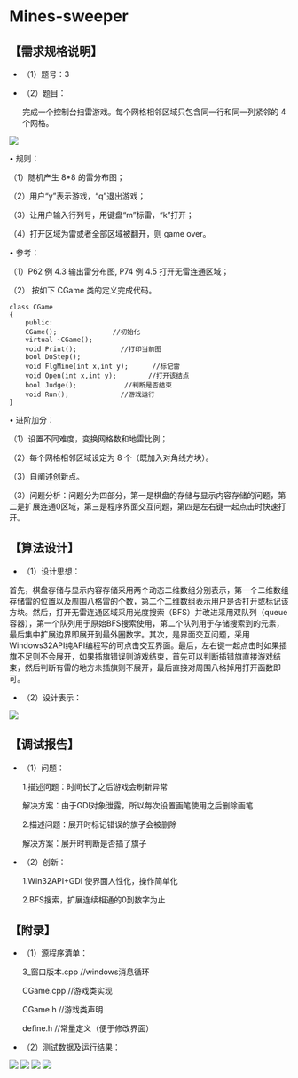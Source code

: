 # Mines-sweeper #
## 【需求规格说明】 ##
- （1）题号：3 

- （2）题目：

	完成一个控制台扫雷游戏。每个网格相邻区域只包含同一行和同一列紧邻的 4 个网格。


![](https://github.com/Coder-0x7fffffff/Mines-sweeper/blob/master/img/1.png)

	
• 规则：

（1）随机产生 8*8 的雷分布图；

（2）用户“y”表示游戏，“q”退出游戏；

（3）让用户输入行列号，用键盘“m”标雷，“k”打开； 

（4）打开区域为雷或者全部区域被翻开，则 game over。 

• 参考：

（1）P62 例 4.3 输出雷分布图, P74 例 4.5 打开无雷连通区域； 

（2） 按如下 CGame 类的定义完成代码。 

	class CGame
	{
		public:
		CGame();              //初始化
		virtual ~CGame();
		void Print();           //打印当前图 
		bool DoStep();
		void FlgMine(int x,int y);      //标记雷 
		void Open(int x,int y);        //打开该结点
		bool Judge();            //判断是否结束 
		void Run();             //游戏运行 
	} 


• 进阶加分：    

（1）设置不同难度，变换网格数和地雷比例；

（2）每个网格相邻区域设定为 8 个（既加入对角线方块）。 

（3）自阐述创新点。

（3）问题分析：问题分为四部分，第一是棋盘的存储与显示内容存储的问题，第二是扩展连通0区域，第三是程序界面交互问题，第四是左右键一起点击时快速打开。

## 【算法设计】 ##

- （1）设计思想：

首先，棋盘存储与显示内容存储采用两个动态二维数组分别表示，第一个二维数组存储雷的位置以及周围八格雷的个数，第二个二维数组表示用户是否打开或标记该方块。然后，打开无雷连通区域采用光度搜索（BFS）并改进采用双队列（queue容器），第一个队列用于原始BFS搜索使用，第二个队列用于存储搜索到的元素，最后集中扩展边界即展开到最外圈数字。其次，是界面交互问题，采用Windows32API纯API编程写的可点击交互界面。最后，左右键一起点击时如果插旗不足则不会展开，如果插旗错误则游戏结束，首先可以判断插错旗直接游戏结束，然后判断有雷的地方未插旗则不展开，最后直接对周围八格掉用打开函数即可。

- （2）设计表示：

![](https://github.com/Coder-0x7fffffff/Mines-sweeper/blob/master/img/2.png)

## 【调试报告】 ##

- （1）问题：

	1.描述问题：时间长了之后游戏会刷新异常
	
	解决方案：由于GDI对象泄露，所以每次设置画笔使用之后删除画笔
	
	2.描述问题：展开时标记错误的旗子会被删除
	
	解决方案：展开时判断是否插了旗子

- （2）创新：

	1.Win32API+GDI 使界面人性化，操作简单化
	
	2.BFS搜索，扩展连续相通的0到数字为止


## 【附录】 ##

- （1）源程序清单：

	3_窗口版本.cpp     //windows消息循环
	
	CGame.cpp         //游戏类实现
	
	CGame.h           //游戏类声明
	
	define.h            //常量定义（便于修改界面）

- （2）测试数据及运行结果：


![](https://github.com/Coder-0x7fffffff/Mines-sweeper/blob/master/img/3.png)
![](https://github.com/Coder-0x7fffffff/Mines-sweeper/blob/master/img/4.png)
![](https://github.com/Coder-0x7fffffff/Mines-sweeper/blob/master/img/5.png)
![](https://github.com/Coder-0x7fffffff/Mines-sweeper/blob/master/img/6.png)